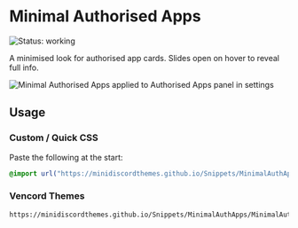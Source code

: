 # Minimal Authorised Apps
![Status: working](https://img.shields.io/badge/status-working-green?style=flat-square)

A minimised look for authorised app cards. Slides open on hover to reveal full info.

![Minimal Authorised Apps applied to Authorised Apps panel in settings](preview.avif)

## Usage
### Custom / Quick CSS
Paste the following at the start:
```css
@import url("https://minidiscordthemes.github.io/Snippets/MinimalAuthApps/MinimalAuthApps.css");
```
### Vencord Themes
```
https://minidiscordthemes.github.io/Snippets/MinimalAuthApps/MinimalAuthApps.css
```